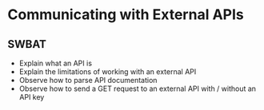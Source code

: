 # Communicating with External APIs

## SWBAT

- Explain what an API is
- Explain the limitations of working with an external API
- Observe how to parse API documentation
- Observe how to send a GET request to an external API with / without an API key
